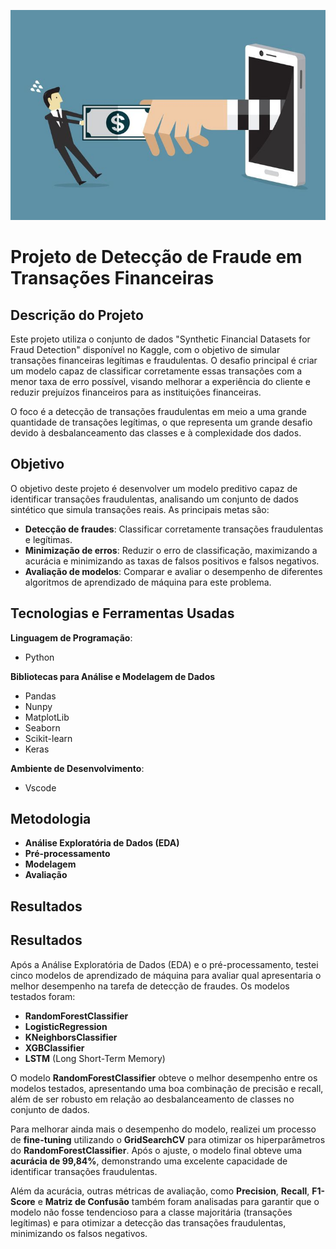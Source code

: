 <p align="center">
  <img src="imagens/imagen_01.jpg" alt="Imagem" />
</p>

# Projeto de Detecção de Fraude em Transações Financeiras
## Descrição do Projeto
Este projeto utiliza o conjunto de dados "Synthetic Financial Datasets for Fraud Detection" disponível no Kaggle, com o objetivo de simular transações financeiras legítimas e fraudulentas. O desafio principal é criar um modelo capaz de classificar corretamente essas transações com a menor taxa de erro possível, visando melhorar a experiência do cliente e reduzir prejuízos financeiros para as instituições financeiras.

O foco é a detecção de transações fraudulentas em meio a uma grande quantidade de transações legítimas, o que representa um grande desafio devido à desbalanceamento das classes e à complexidade dos dados.
## Objetivo

O objetivo deste projeto é desenvolver um modelo preditivo capaz de identificar transações fraudulentas, analisando um conjunto de dados sintético que simula transações reais. As principais metas são:

- **Detecção de fraudes**: Classificar corretamente transações fraudulentas e legítimas.
- **Minimização de erros**: Reduzir o erro de classificação, maximizando a acurácia e minimizando as taxas de falsos positivos e falsos negativos.
- **Avaliação de modelos**: Comparar e avaliar o desempenho de diferentes algoritmos de aprendizado de máquina para este problema.




## Tecnologias e Ferramentas Usadas

 **Linguagem de Programação**:
 - Python
  
 **Bibliotecas para Análise e Modelagem de Dados** 
- Pandas
- Nunpy
- MatplotLib
- Seaborn
- Scikit-learn
- Keras
  
 **Ambiente de Desenvolvimento**:
- Vscode


## Metodologia
- **Análise Exploratória de Dados (EDA)**
- **Pré-processamento**
- **Modelagem**
- **Avaliação**

## Resultados 
## Resultados

Após a Análise Exploratória de Dados (EDA) e o pré-processamento, testei cinco modelos de aprendizado de máquina para avaliar qual apresentaria o melhor desempenho na tarefa de detecção de fraudes. Os modelos testados foram:

- **RandomForestClassifier**
- **LogisticRegression**
- **KNeighborsClassifier**
- **XGBClassifier**
- **LSTM** (Long Short-Term Memory)

O modelo **RandomForestClassifier** obteve o melhor desempenho entre os modelos testados, apresentando uma boa combinação de precisão e recall, além de ser robusto em relação ao desbalanceamento de classes no conjunto de dados.

Para melhorar ainda mais o desempenho do modelo, realizei um processo de **fine-tuning** utilizando o **GridSearchCV** para otimizar os hiperparâmetros do **RandomForestClassifier**. Após o ajuste, o modelo final obteve uma **acurácia de 99,84%**, demonstrando uma excelente capacidade de identificar transações fraudulentas.

Além da acurácia, outras métricas de avaliação, como **Precision**, **Recall**, **F1-Score** e **Matriz de Confusão**  também foram analisadas para garantir que o modelo não fosse tendencioso para a classe majoritária (transações legítimas) e para otimizar a detecção das transações fraudulentas, minimizando os falsos negativos.
